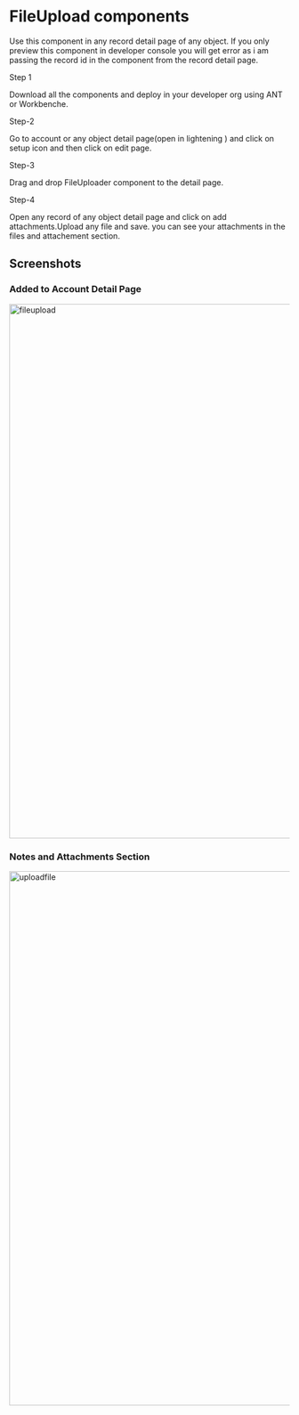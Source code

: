 # FileUpload components
Use this component in any record detail page of any object.
If you only preview this component in developer console you will get error as i am passing the record id in the component 
from the record detail page.

Step 1

Download all the components and deploy in your developer org using ANT or Workbenche.

Step-2

Go to account or any object detail page(open in lightening ) and click on setup icon and then click on edit page.

Step-3

Drag and drop FileUploader component to the detail page.

Step-4

Open any record of any object detail page and click on add attachments.Upload any file and save.
you can see your attachments in the files and attachement section.

## Screenshots
### Added to Account Detail Page
<img width="960" alt="fileupload" src="https://user-images.githubusercontent.com/18612751/31324072-4462cbee-accc-11e7-8d75-83f67054f62f.PNG">

### Notes and Attachments Section
<img width="960" alt="uploadfile" src="https://user-images.githubusercontent.com/18612751/31324119-dd419052-accc-11e7-8e95-0259204e13dd.PNG">



